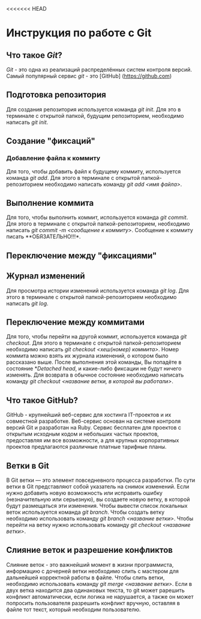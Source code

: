 <<<<<<< HEAD
# Инструкция по работе с Git

## Что такое *Git*?
*Git* - это одна из реализаций распределённых систем контроля версий. Самый популярный сервис *git* - это [GitHub] (https://github.com)
## Подготовка репозитория
Для создания репозитория используется команда *git init*. Для это в терминале с открытой папкой, будущим репозиторием, необходимо написать *git init*.
## Создание "фиксаций"

### Добавление файла к коммиту
Для того, чтобы добавить файл к будущему коммиту, используется команда *git add*. Для этого в терминале с открытой папкой-репозиторием необходимо написать команду *git add <имя файла>*.

## Выполнение коммита 
Для того, чтобы выполнить коммит, используется команда *git commit*. Для этого в терминале с открытой папкой-репозиторием, необходимо написать *git commit -m <сообщение к коммиту>*. Сообщение к коммиту писать **ОБЯЗАТЕЛЬНО!!!*.

## Переключение между "фиксациями"

## Журнал изменений
Для просмотра истории изменений используется команда *git log*. Для этого в терминале с открытой папкой-репозиторием необходимо написать *git log*.

## Переключение между коммитами
Для того, чтобы перейти на другой коммит, используется команда *git checkout*. Для этого в терминале с открытой папкой-репозиторием необходимо написать *git checkout <хеш(номер) коммита>*. Номер коммита можно взять их журнала изменений, о котором было рассказано выше. После выполнения этой команды, Вы попадёте в состояние **Detached head*, и какие-либо фиксации не будут ничего изменять. Для возврата в обычное состояние необходимо написать команду *git checkout <название ветки, в  которой вы работали>*.

## Что такое GitHub?
GitHub - крупнейший веб-сервис для хостинга IT-проектов и их совместной разработке. Веб-сервис основан на системе контроля версий Git и разработан на Ruby. Сервис бесплатен для проектов с открытым исходным кодом и небольших частых проектов, предоставляя им все возможности, а для крупных корпоративных проектов предлагаются различные платные тарифные планы.

## Ветки в Git
В Git ветки — это элемент повседневного процесса разработки. По сути ветки в Git представляют собой указатель на снимок изменений. Если нужно добавить новую возможность или исправить ошибку (незначительную или серьезную), вы создаете новую ветку, в которой будут размещаться эти изменения. Чтобы вывести список локальных веток используется команда *git branch*. Чтобы создать ветку необходимо использовать команду *git branch <название ветки>*. Чтобы перейти на ветку нужно использовать команду *git checkout <название ветки>*.

## Слияние веток и разрешение конфликтов
Слияние веток - это важнейший момент в жизни программиста, информацию с дочерней ветки необходимо слить с мастером для дальнейшей корректной работы в файле. Чтобы слить ветки, необходимо использовать команду *git merge <название ветки>*. Если в двух ветка находится два одинаковых текста, то git может рарешить конфликт автоматически, если логика не нарушается, а также он может попросить  пользователя разрешить конфликт вручную, оставляя в файле тот текст, который необходим пользователю.
